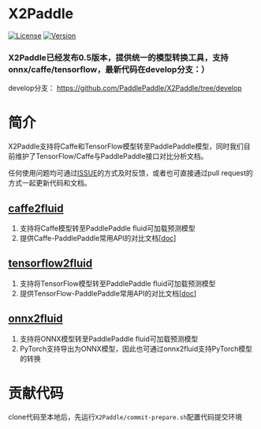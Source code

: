 # X2Paddle
[![License](https://img.shields.io/badge/license-Apache%202-blue.svg)](LICENSE)
[![Version](https://img.shields.io/github/release/PaddlePaddle/X2Paddle.svg)](https://github.com/PaddlePaddle/X2Paddle/releases)

### X2Paddle已经发布0.5版本，提供统一的模型转换工具，支持onnx/caffe/tensorflow，最新代码在develop分支：）
develop分支： https://github.com/PaddlePaddle/X2Paddle/tree/develop

# 简介

X2Paddle支持将Caffe和TensorFlow模型转至PaddlePaddle模型，同时我们目前维护了TensorFlow/Caffe与PaddlePaddle接口对比分析文档。  

任何使用问题均可通过[ISSUE](https://github.com/PaddlePaddle/X2Paddle/issues)的方式及时反馈，或者也可直接通过pull request的方式一起更新代码和文档。

## [caffe2fluid](caffe2fluid)
1. 支持将Caffe模型转至PaddlePaddle fluid可加载预测模型
2. 提供Caffe-PaddlePaddle常用API的对比文档[[doc](caffe2fluid/doc)]

## [tensorflow2fluid](tensorflow2fluid)
1. 支持将TensorFlow模型转至PaddlePaddle fluid可加载预测模型
2. 提供TensorFlow-PaddlePaddle常用API的对比文档[[doc](tensorflow2fluid/doc)]

## [onnx2fluid](onnx2fluid)
1. 支持将ONNX模型转至PaddlePaddle fluid可加载预测模型
2. PyTorch支持导出为ONNX模型，因此也可通过onnx2fluid支持PyTorch模型的转换

# 贡献代码
clone代码至本地后，先运行`X2Paddle/commit-prepare.sh`配置代码提交环境
